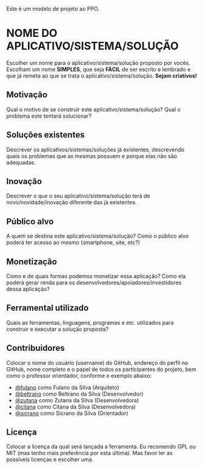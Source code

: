 Este é um modelo de projeto ao PPO.

# NOME DO APLICATIVO/SISTEMA/SOLUÇÃO

Escolher um nome para o aplicativo/sistema/solução proposto por vocês. Escolham
um nome **SIMPLES**, que seja **FÁCIL** de ser escrito e lembrado e que já
remeta ao que se trata o aplicativo/sistema/solução. **Sejam criativos!**

## Motivação

Qual o motivo de se construir este aplicativo/sistema/solução? Qual o problema
este tentará solucionar?

## Soluções existentes

Descrever os aplicativos/sistemas/soluções já existentes, descrevendo quais os
problemas que as mesmas possuem e porque elas não são adequadas.

## Inovação

Descrever o que o seu aplicativo/sistema/solução terá de novo/novidade/inovação
diferente das já existentes.

## Público alvo

A quem se destina este aplicativo/sistema/solução? Como o público alvo poderá
ter acesso ao mesmo (smartphone, site, etc?)

## Monetização

Como e de quais formas podemos monetizar essa aplicação? Como ela poderá gerar
renda para os desenvolvedores/apoiadores/investidores dessa aplicação?

## Ferramental utilizado

Quais as ferramentas, linguagens, programas e etc. utilizados para construir e
executar a solução proposta?

## Contribuidores

Colocar o nome do usuário (username) do GitHub, endereço do perfil no GitHub,
nome completo e o papel de todos os participantes do projeto, bem como o
professor orientador, conforme o exemplo abaixo:
- [@fulano](https://github.com/fulano) como Fulano da Silva (Arquiteto)
- [@beltrano](https://github.com/beltrano) como Beltrano da Silva
  (Desenvolvedor)
- [@zutana](https://github.com/zutana) como Zutana da Silva (Desenvolvedora)
- [@citana](https://github.com/citana) como Citana da Silva (Desenvolvedora)
- [@sicrano](https://github.com/sicrano) como Sicrano da Silva (Orientador)

## Licença

Colocar a licença da qual será lançada a ferramenta. Eu recomendo GPL ou MIT
(mas tenho mais preferência por esta última). Mas favor ler as possíveis
licenças e escolher uma.
